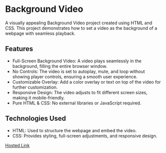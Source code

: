 # Background Video
A visually appealing Background Video project created using HTML and CSS. This project demonstrates how to set a video as the background of a webpage with seamless playback.

## Features
- Full-Screen Background Video: A video plays seamlessly in the background, filling the entire browser window.
- No Controls: The video is set to autoplay, mute, and loop without showing player controls, ensuring a smooth user experience.
- Customizable Overlay: Add a color overlay or text on top of the video for further customization.
- Responsive Design: The video adjusts to fit different screen sizes, making it mobile-friendly.
- Pure HTML & CSS: No external libraries or JavaScript required.

## Technologies Used
- HTML: Used to structure the webpage and embed the video.
- CSS: Provides styling, full-screen adjustments, and responsive design.

[Hosted Link](https://kirthanaa05.github.io/Background-Video/)
